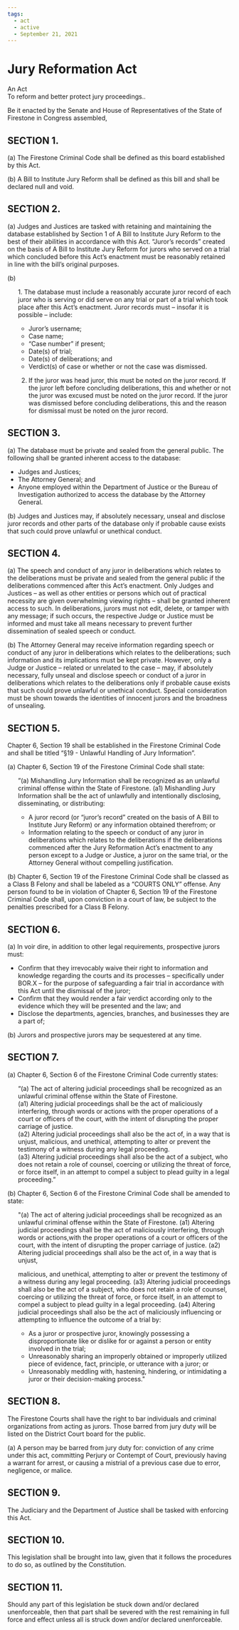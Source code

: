 ```yaml
---
tags:
  - act
  - active
  - September 21, 2021
---
```


# Jury Reformation Act

An Act<br/>
To reform and better protect jury proceedings..

Be it enacted by the Senate and House of Representatives of the State of Firestone in Congress assembled,

## SECTION 1.

(a) The Firestone Criminal Code shall be defined as this board established by this Act.

(b) A Bill to Institute Jury Reform shall be defined as this bill and shall be declared null
and void.

## SECTION 2.

(a) Judges and Justices are tasked with retaining and maintaining the database
established by Section 1 of A Bill to Institute Jury Reform to the best of their abilities
in accordance with this Act. “Juror’s records” created on the basis of A Bill to
Institute Jury Reform for jurors who served on a trial which concluded before this
Act’s enactment must be reasonably retained in line with the bill’s original purposes.

(b)

<ul>
1. The database must include a reasonably accurate juror record of each juror who
is serving or did serve on any trial or part of a trial which took place after this Act’s
enactment. Juror records must – insofar it is possible – include:

<ul>
  <li>
    Juror’s username;
  </li>
  <li>
    Case name;
  </li>
  <li>
    “Case number” if present;
  </li>
  <li>
    Date(s) of trial;
  </li>
  <li>
    Date(s) of deliberations; and
  </li>
  <li>
    Verdict(s) of case or whether or not the case was dismissed.
  </li>
</ul>

2. If the juror was head juror, this must be noted on the juror record. If the juror left
   before concluding deliberations, this and whether or not the juror was excused must
   be noted on the juror record. If the juror was dismissed before concluding
   deliberations, this and the reason for dismissal must be noted on the juror record.

</ul>

## SECTION 3.

(a) The database must be private and sealed from the general public. The following shall
be granted inherent access to the database:

<ul>
<li>
Judges and Justices;
</li>
<li>
The Attorney General; and
</li>
<li>
Anyone employed within the Department of Justice or the Bureau of Investigation
authorized to access the database by the Attorney General.
</li>
</ul>

(b) Judges and Justices may, if absolutely necessary, unseal and disclose juror records
and other parts of the database only if probable cause exists that such could prove
unlawful or unethical conduct.

## SECTION 4.

(a) The speech and conduct of any juror in deliberations which relates to the
deliberations must be private and sealed from the general public if the deliberations
commenced after this Act’s enactment. Only Judges and Justices – as well as other
entities or persons which out of practical necessity are given overwhelming viewing
rights – shall be granted inherent access to such. In deliberations, jurors must not
edit, delete, or tamper with any message; if such occurs, the respective Judge or
Justice must be informed and must take all means necessary to prevent further
dissemination of sealed speech or conduct.

(b) The Attorney General may receive information regarding speech or conduct of any
juror in deliberations which relates to the deliberations; such information and its
implications must be kept private. However, only a Judge or Justice – related or
unrelated to the case – may, if absolutely necessary, fully unseal and disclose speech
or conduct of a juror in deliberations which relates to the deliberations only if
probable cause exists that such could prove unlawful or unethical conduct. Special
consideration must be shown towards the identities of innocent jurors and the
broadness of unsealing.

## SECTION 5.

Chapter 6, Section 19 shall be established in the Firestone Criminal Code and shall
be titled “§19 - Unlawful Handling of Jury Information”.

(a) Chapter 6, Section 19 of the Firestone Criminal Code shall state:

<ul>
”(a) Mishandling Jury Information shall be recognized as an unlawful criminal offense
within the State of Firestone.
(a1) Mishandling Jury Information shall be the act of unlawfully and intentionally
disclosing, disseminating, or distributing:
<ul>
<li>
A juror record (or “juror’s record” created on the basis of A Bill to Institute Jury
Reform) or any information obtained therefrom; or
</li>
<li>
Information relating to the speech or conduct of any juror in deliberations which
relates to the deliberations if the deliberations commenced after the Jury
Reformation Act’s enactment to any person except to a Judge or Justice, a juror on
the same trial, or the Attorney General without compelling justification.
</li>
</ul>
</ul>
(b) Chapter 6, Section 19 of the Firestone Criminal Code shall be classed as a Class B
Felony and shall be labeled as a “COURTS ONLY” offense. Any person found to be in
violation of Chapter 6, Section 19 of the Firestone Criminal Code shall, upon
conviction in a court of law, be subject to the penalties prescribed for a Class B
Felony.

## SECTION 6.

(a) In voir dire, in addition to other legal requirements, prospective jurors must:

<ul>
  <li>
    Confirm that they irrevocably waive their right to information and knowledge
    regarding the courts and its processes – specifically under BOR.X – for the purpose of
    safeguarding a fair trial in accordance with this Act until the dismissal of the juror;
  </li>

  <li>
    Confirm that they would render a fair verdict according only to the evidence which
    they will be presented and the law; and
  </li>

  <li>
    Disclose the departments, agencies, branches, and businesses they are a part of;
  </li>
</ul>

(b) Jurors and prospective jurors may be sequestered at any time.

## SECTION 7.

(a) Chapter 6, Section 6 of the Firestone Criminal Code currently states:

<ul>
“(a) The act of altering judicial proceedings shall be recognized as an unlawful
criminal offense within the State of Firestone.<br/>
(a1) Altering judicial proceedings shall be the act of maliciously interfering, through
words or actions with the proper operations of a court or officers of the court, with
the intent of disrupting the proper carriage of justice.<br/>
(a2) Altering judicial proceedings shall also be the act of, in a way that is unjust,
malicious, and unethical, attempting to alter or prevent the testimony of a witness
during any legal proceeding.<br/>
(a3) Altering judicial proceedings shall also be the act of a subject, who does not
retain a role of counsel, coercing or utilizing the threat of force, or force itself, in an
attempt to compel a subject to plead guilty in a legal proceeding.”
</ul>

(b) Chapter 6, Section 6 of the Firestone Criminal Code shall be amended to state:

<ul>
  "(a) The act of altering judicial proceedings shall be recognized as an unlawful
  criminal offense within the State of Firestone.
  (a1) Altering judicial proceedings shall be the act of maliciously interfering, through
  words or actions,with the proper operations of a court or officers of the court, with
  the intent of disrupting the proper carriage of justice.
  (a2) Altering judicial proceedings shall also be the act of, in a way that is unjust,

  malicious, and unethical, attempting to alter or prevent the testimony of a witness
  during any legal proceeding.
  (a3) Altering judicial proceedings shall also be the act of a subject, who does not
  retain a role of counsel, coercing or utilizing the threat of force, or force itself, in an
  attempt to compel a subject to plead guilty in a legal proceeding.
  (a4) Altering judicial proceedings shall also be the act of maliciously influencing or
  attempting to influence the outcome of a trial by:

<ul>
  <li>
    As a juror or prospective juror, knowingly possessing a disproportionate like
    or dislike for or against a person or entity involved in the trial;
  </li>
  <li>
    Unreasonably sharing an improperly obtained or improperly utilized piece of
    evidence, fact, principle, or utterance with a juror; or
  </li>
  <li>
    Unreasonably meddling with, hastening, hindering, or intimidating a juror or
    their decision-making process."
  </li>
</ul>
</ul>

## SECTION 8.

The Firestone Courts shall have the right to bar individuals and criminal
organizations from acting as jurors. Those barred from jury duty will be listed on the
District Court board for the public.

(a) A person may be barred from jury duty for: conviction of any crime under this act,
committing Perjury or Contempt of Court, previously having a warrant for arrest, or
causing a mistrial of a previous case due to error, negligence, or malice.

## SECTION 9.

The Judiciary and the Department of Justice shall be tasked with enforcing this
Act.

## SECTION 10.

This legislation shall be brought into law, given that it follows the procedures
to do so, as outlined by the Constitution.

## SECTION 11.

Should any part of this legislation be stuck down and/or declared
unenforceable, then that part shall be severed with the rest remaining in full force and
effect unless all is struck down and/or declared unenforceable.
